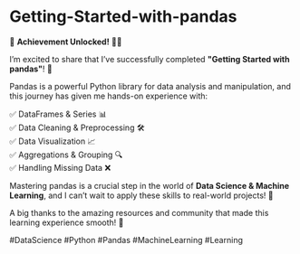 # Getting-Started-with-pandas

🚀 **Achievement Unlocked!** 🐼✨  

I’m excited to share that I’ve successfully completed **"Getting Started with pandas"**! 🎉  

Pandas is a powerful Python library for data analysis and manipulation, and this journey has given me hands-on experience with:  

✅ DataFrames & Series 📊  
✅ Data Cleaning & Preprocessing 🛠️  
✅ Data Visualization 📈  
✅ Aggregations & Grouping 🔍  
✅ Handling Missing Data ❌  

Mastering pandas is a crucial step in the world of **Data Science & Machine Learning**, and I can’t wait to apply these skills to real-world projects! 🚀  

A big thanks to the amazing resources and community that made this learning experience smooth! 🙌  

#DataScience #Python #Pandas #MachineLearning #Learning
